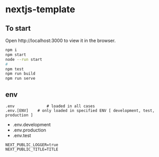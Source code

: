 # nextjs-template

## To start

Open http://localhost:3000 to view it in the browser.

```sh
npm i
npm start
node --run start
#
npm test
npm run build
npm run serve
```

## env

```.env
.env              # loaded in all cases
.env.[ENV]    # only loaded in specified ENV [ development, test, production ]
```

 * .env.development
 * .env.production
 * .env.test
 
```env
NEXT_PUBLIC_LOGGER=true
NEXT_PUBLIC_TITLE=TITLE
```

